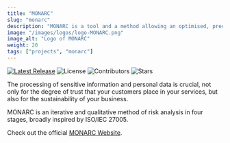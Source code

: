 ```yaml
---
title: "MONARC"
slug: "monarc"
description: "MONARC is a tool and a method allowing an optimised, precise and repeatable risk assessment."
image: "/images/logos/logo-MONARC.png"
image_alt: "Logo of MONARC"
weight: 20
tags: ["projects", "monarc"]
---
```


[![Latest Release](https://img.shields.io/github/release/monarc-project/MonarcAppFO.svg?style=flat-square)](https://github.com/monarc-project/MonarcAppFO/releases/latest)
![License](https://img.shields.io/github/license/monarc-project/MonarcAppFO.svg?style=flat-square)
![Contributors](https://img.shields.io/github/contributors/monarc-project/MonarcAppFO.svg?style=flat-square)
![Stars](https://img.shields.io/github/stars/monarc-project/MonarcAppFO.svg?style=flat-square)


The processing of sensitive information and personal data is crucial,
not only for the degree of trust that your customers place in your
services, but also for the sustainability of your business.

MONARC is an iterative and qualitative method of risk analysis in four stages,
broadly inspired by ISO/IEC 27005.


Check out the official [MONARC Website](https://www.monarc.lu).
